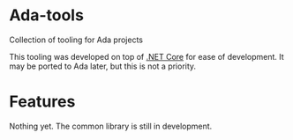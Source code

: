 # Ada-tools
Collection of tooling for Ada projects

This tooling was developed on top of [.NET Core](https://dotnet.github.io/) for ease of development. It may be ported to Ada later, but this is not a priority.

# Features
Nothing yet. The common library is still in development.